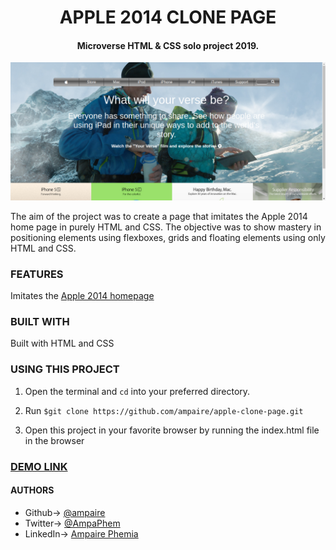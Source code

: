  <h1 align="center"> APPLE 2014 CLONE PAGE</h1>
 <h4 align = 'center'> Microverse HTML &amp; CSS solo project 2019.</h4>

 ![screenshot](images/apple.png)
 
The aim of the project was to create a page that imitates the Apple 2014 home page in purely HTML and CSS.
The objective was to show mastery in positioning elements using flexboxes, grids and floating elements using only HTML and CSS.

### FEATURES
Imitates the [Apple 2014 homepage](http://archive.fo/UW4oR)


### BUILT WITH
Built with HTML and CSS

### USING THIS PROJECT
1. Open the terminal and ``cd`` into your preferred directory.

2. Run ``$git clone https://github.com/ampaire/apple-clone-page.git``

3. Open this project in your favorite browser by running the index.html file in the browser


### [DEMO LINK](https://raw.githack.com/ampaire/apple-clone-page/master/index.html)

#### AUTHORS
- Github-> [@ampaire](https://github.com/ampaire)
- Twitter-> [@AmpaPhem](https://twitter.com/AmpaPhem)
- LinkedIn-> [Ampaire Phemia](https://www.linkedin.com/in/ampaire-phemia-b41619181)
